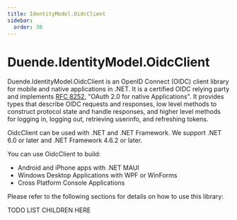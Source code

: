 ```yaml
---
title: IdentityModel.OidcClient
sidebar:
  order: 30
---
```



Duende.IdentityModel.OidcClient
========

Duende.IdentityModel.OidcClient is an OpenID Connect (OIDC) client library for mobile and native
applications in .NET. It is a certified OIDC relying party and implements [RFC
8252](https://datatracker.ietf.org/doc/html/rfc8252/), "OAuth 2.0 for native
Applications". It provides types that describe OIDC requests and responses, low level
methods to construct protocol state and handle responses, and higher level methods for
logging in, logging out, retrieving userinfo, and refreshing tokens.

OidcClient can be used with .NET and .NET Framework. We support .NET 6.0 or later and .NET
Framework 4.6.2 or later.

You can use OidcClient to build:
- Android and iPhone apps with .NET MAUI
- Windows Desktop Applications with WPF or WinForms
- Cross Platform Console Applications

Please refer to the following sections for details on how to use this library:

TODO LIST CHILDREN HERE
